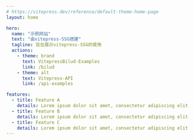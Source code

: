 ```yaml
---
# https://vitepress.dev/reference/default-theme-home-page
layout: home

hero:
  name: "示例网站"
  text: "由vitepress-SSG搭建"
  tagline: 旨在展示vitepress-SSG的使用
  actions:
    - theme: brand
      text: VitepressBilud-Examples
      link: /bilud
    - theme: alt
      text: Vitepress-API
      link: /api-examples

features:
  - title: Feature A
    details: Lorem ipsum dolor sit amet, consectetur adipiscing elit
  - title: Feature B
    details: Lorem ipsum dolor sit amet, consectetur adipiscing elit
  - title: Feature C
    details: Lorem ipsum dolor sit amet, consectetur adipiscing elit
---
```



